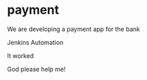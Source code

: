# payment
We are developing a payment app for the bank 

Jenkins Automation

It worked

God please help me!
